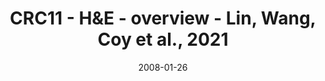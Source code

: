 ---
title: CRC11 - H&E - overview - Lin, Wang, Coy et al., 2021
image: https://labsyspharm.github.io/HTA-CRCATLAS-1/images/thumbnail-crc11-he-overview.jpg
date: '2008-01-26'
minerva_link: https://labsyspharm.github.io/HTA-CRCATLAS-1/minerva/crc11-he-overview.html
info_link: null
show_page_link: false
---